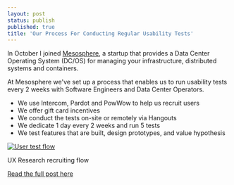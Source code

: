 ```yaml
---
layout: post
status: publish
published: true
title: 'Our Process For Conducting Regular Usability Tests'
---
```


In October I joined [Mesosphere](https://mesosphere.com/), a startup that provides a Data Center Operating System (DC/OS) for managing your infrastructure, distributed systems and containers.

At Mesosphere we've set up a process that enables us to run usability tests every 2 weeks with Software Engineers and Data Center Operators.

* We use Intercom, Pardot and PowWow to help us recruit users
* We offer gift card incentives
* We conduct the tests on-site or remotely via Hangouts
* We dedicate 1 day every 2 weeks and run 5 tests
* We test features that are built, design prototypes, and value hypothesis

<div class="media">
  <a href="https://mesosphere.com/blog/2016/06/30/design-usability-tests/"><img src="{{site.baseurl}}/img/testflow.png" alt="User test flow"></a>
  <p class="media-caption">UX Research recruiting flow</p>
</div>

[Read the full post here](https://mesosphere.com/blog/2016/06/30/design-usability-tests/)

